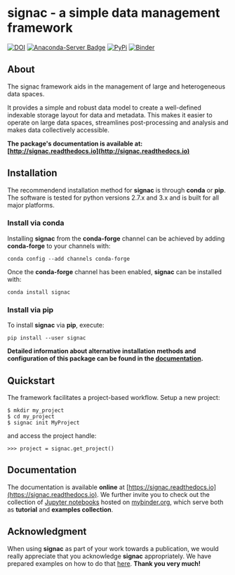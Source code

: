 # signac - a simple data management framework

[![DOI](https://zenodo.org/badge/72946496.svg)](https://zenodo.org/badge/latestdoi/72946496)
[![Anaconda-Server Badge](https://anaconda.org/conda-forge/signac/badges/version.svg)](https://anaconda.org/conda-forge/signac)
[![PyPi](https://img.shields.io/pypi/v/signac.svg)](https://img.shields.io/pypi/v/signac.svg)
[![Binder](http://mybinder.org/badge.svg)](http://www.mybinder.org:/repo/csadorf/signac-examples)

## About

The signac framework aids in the management of large and heterogeneous data spaces.

It provides a simple and robust data model to create a well-defined indexable storage layout for data and metadata.
This makes it easier to operate on large data spaces, streamlines post-processing and analysis and makes data collectively accessible.

**The package's documentation is available at: [http://signac.readthedocs.io](http://signac.readthedocs.io)**

## Installation

The recommendend installation method for **signac** is through **conda** or **pip**.
The software is tested for python versions 2.7.x and 3.x and is built for all major platforms.

### Install via **conda**

Installing **signac** from the **conda-forge** channel can be achieved by adding **conda-forge** to your channels with:

    conda config --add channels conda-forge


Once the **conda-forge** channel has been enabled, **signac** can be installed with:

    conda install signac

### Install via **pip**

To install **signac** via **pip**, execute:

    pip install --user signac


**Detailed information about alternative installation methods and configuration of this package can be found in the [documentation](https://signac.readthedocs.io/en/latest/installation.html).**

## Quickstart

The framework facilitates a project-based workflow.
Setup a new project:

    $ mkdir my_project
    $ cd my_project
    $ signac init MyProject

and access the project handle:
   
    >>> project = signac.get_project()

## Documentation

The documentation is available **online** at [https://signac.readthedocs.io](https://signac.readthedocs.io).
We further invite you to check out the collection of [Jupyter notebooks](http://www.mybinder.org:/repo/csadorf/signac-examples) hosted on [mybinder.org](http://www.mybinder.org), which serve both as **tutorial** and **examples collection**.

## Acknowledgment

When using **signac** as part of your work towards a publication, we would really appreciate that you acknowledge **signac** appropriately. We have prepared examples on how to do that [here](http://signac.readthedocs.io/en/latest/acknowledge.html). **Thank you very much!**